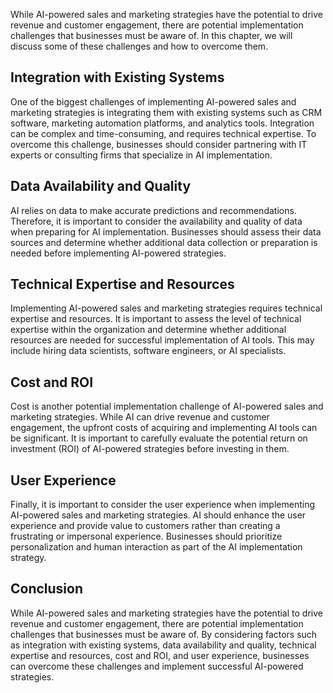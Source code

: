 

While AI-powered sales and marketing strategies have the potential to drive revenue and customer engagement, there are potential implementation challenges that businesses must be aware of. In this chapter, we will discuss some of these challenges and how to overcome them.

Integration with Existing Systems
---------------------------------

One of the biggest challenges of implementing AI-powered sales and marketing strategies is integrating them with existing systems such as CRM software, marketing automation platforms, and analytics tools. Integration can be complex and time-consuming, and requires technical expertise. To overcome this challenge, businesses should consider partnering with IT experts or consulting firms that specialize in AI implementation.

Data Availability and Quality
-----------------------------

AI relies on data to make accurate predictions and recommendations. Therefore, it is important to consider the availability and quality of data when preparing for AI implementation. Businesses should assess their data sources and determine whether additional data collection or preparation is needed before implementing AI-powered strategies.

Technical Expertise and Resources
---------------------------------

Implementing AI-powered sales and marketing strategies requires technical expertise and resources. It is important to assess the level of technical expertise within the organization and determine whether additional resources are needed for successful implementation of AI tools. This may include hiring data scientists, software engineers, or AI specialists.

Cost and ROI
------------

Cost is another potential implementation challenge of AI-powered sales and marketing strategies. While AI can drive revenue and customer engagement, the upfront costs of acquiring and implementing AI tools can be significant. It is important to carefully evaluate the potential return on investment (ROI) of AI-powered strategies before investing in them.

User Experience
---------------

Finally, it is important to consider the user experience when implementing AI-powered sales and marketing strategies. AI should enhance the user experience and provide value to customers rather than creating a frustrating or impersonal experience. Businesses should prioritize personalization and human interaction as part of the AI implementation strategy.

Conclusion
----------

While AI-powered sales and marketing strategies have the potential to drive revenue and customer engagement, there are potential implementation challenges that businesses must be aware of. By considering factors such as integration with existing systems, data availability and quality, technical expertise and resources, cost and ROI, and user experience, businesses can overcome these challenges and implement successful AI-powered strategies.
